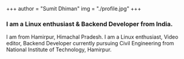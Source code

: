 +++
author = "Sumit Dhiman"
img = "./profile.jpg"
+++

### I am a Linux enthusiast & Backend Developer from India.

I am from Hamirpur, Himachal Pradesh. I am a Linux enthusiast, Video editor, Backend Developer 
currently pursuing Civil Engineering from National Institute of Technology, Hamirpur.

